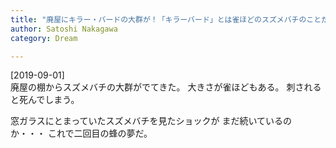 ```yaml
---
title: "廃屋にキラー・バードの大群が！「キラーバード」とは雀ほどのスズメバチのことだ"
author: Satoshi Nakagawa
category: Dream

---
```


[2019-09-01]  
 廃屋の棚からスズメバチの大群がでてきた。
大きさが雀ほどもある。
刺されると死んでしまう。

 窓ガラスにとまっていたスズメバチを見たショックが
まだ続いているのか・・・
これで二回目の蜂の夢だ。

